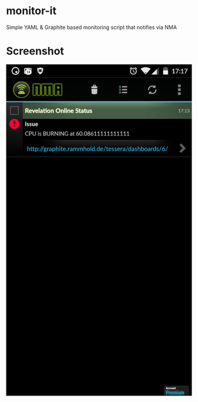 # monitor-it
Simple YAML &amp; Graphite based monitoring script that notifies via NMA


# Screenshot
![Screenshot](/example.png?raw=true)
